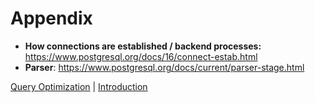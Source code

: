 # Appendix

- **How connections are established / backend processes:** https://www.postgresql.org/docs/16/connect-estab.html
- **Parser**: https://www.postgresql.org/docs/current/parser-stage.html

[Query Optimization](5_query_optimization.md) | [Introduction](../README.md)
